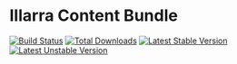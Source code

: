 Illarra Content Bundle
======================

[![Build Status](https://secure.travis-ci.org/illarra/IllarraContentBundle.png)](http://travis-ci.org/illarra/IllarraContentBundle) [![Total Downloads](https://poser.pugx.org/illarra/content-bundle/d/total.png)](https://packagist.org/packages/illarra/content-bundle) [![Latest Stable Version](https://poser.pugx.org/illarra/content-bundle/version.png)](https://packagist.org/packages/illarra/content-bundle) [![Latest Unstable Version](https://poser.pugx.org/illarra/content-bundle/v/unstable.png)](https://packagist.org/packages/illarra/content-bundle)